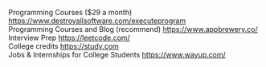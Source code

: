 Programming Courses ($29 a month) https://www.destroyallsoftware.com/executeprogram <br>
Programming Courses and Blog (recommend) https://www.appbrewery.co/ <br>
Interview Prep https://leetcode.com/ <br>
College credits https://study.com <br>
Jobs & Internships for College Students https://www.wayup.com/
